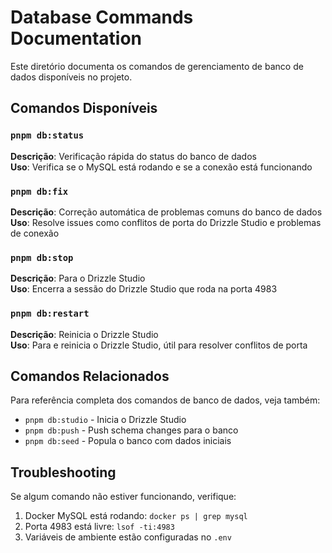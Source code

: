 # Database Commands Documentation

Este diretório documenta os comandos de gerenciamento de banco de dados disponíveis no projeto.

## Comandos Disponíveis

### `pnpm db:status`
**Descrição**: Verificação rápida do status do banco de dados  
**Uso**: Verifica se o MySQL está rodando e se a conexão está funcionando

### `pnpm db:fix` 
**Descrição**: Correção automática de problemas comuns do banco de dados  
**Uso**: Resolve issues como conflitos de porta do Drizzle Studio e problemas de conexão

### `pnpm db:stop`
**Descrição**: Para o Drizzle Studio  
**Uso**: Encerra a sessão do Drizzle Studio que roda na porta 4983

### `pnpm db:restart`
**Descrição**: Reinicia o Drizzle Studio  
**Uso**: Para e reinicia o Drizzle Studio, útil para resolver conflitos de porta

## Comandos Relacionados

Para referência completa dos comandos de banco de dados, veja também:

- `pnpm db:studio` - Inicia o Drizzle Studio
- `pnpm db:push` - Push schema changes para o banco
- `pnpm db:seed` - Popula o banco com dados iniciais

## Troubleshooting

Se algum comando não estiver funcionando, verifique:

1. Docker MySQL está rodando: `docker ps | grep mysql`
2. Porta 4983 está livre: `lsof -ti:4983`
3. Variáveis de ambiente estão configuradas no `.env`